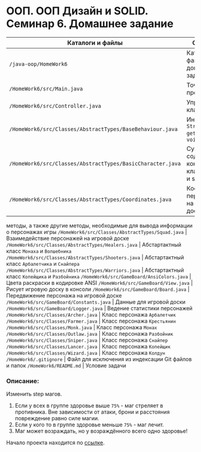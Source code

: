 # ООП. ООП Дизайн и SOLID. Семинар 6. Домашнее задание

Каталоги и файлы                                           | Описание
-----------------------------------------------------------|-----------------------------------------------------
`/java-oop/HomeWork6`                                      | Каталог файлов домашнего задания
`/HomeWork6/src/Main.java`                                 | Точка входа в программу
`/HomeWork6/src/Controller.java`                           | Управляющий класс
`/HomeWork6/src/Classes/AbstractTypes/BaseBehaviour.java`  | Интерфейс `String getInfo()` и `void step()`
`/HomeWork6/src/Classes/AbstractTypes/BasicCharacter.java` | Суперкласс, содержащий конструктор класса, get() и set()
`/HomeWork6/src/Classes/AbstractTypes/Coordinates.java`    | Координаты персонажей на игровой доске
 методы, а также другие методы, необходимые для вывода информации о персонажах игры
`/HomeWork6/src/Classes/AbstractTypes/Squad.java`          | Взаимедействие персонажей на игровой доске
`/HomeWork6/src/Classes/AbstractTypes/Healers.java`        | Абстартактный класс `Монаха` и `Волшебника`
`/HomeWork6/src/Classes/AbstractTypes/Shooters.java`       | Абстартактный класс `Арбалетчика` и `Снайпера`
`/HomeWork6/src/Classes/AbstractTypes/Warriors.java`       | Абстартактный класс `Копейщика` и `Разбойника`
`/HomeWork6/src/GameBoard/AnsiColors.java`                 | Цвета раскраски в кодировке ANSI
`/HomeWork6/src/GameBoard/View.java`                       | Рисует игровую доску в консоли
`/HomeWork6/src/GameBoard/Board.java`                      | Передвижение персонажа на игровой доске
`/HomeWork6/src/GameBoard/Constants.java`                  | Данные для игровой доски
`/HomeWork6/src/GameBoard/Logger.java`                     | Ведение статистики персонажей
`/HomeWork6/src/Classes/Archer.java`                       | Класс персонажа `Арбалетчик`
`/HomeWork6/src/Classes/Farmer.java`                       | Класс персонажа `Крестьянин`
`/HomeWork6/src/Classes/Monk.java`                         | Класс персонажа `Монах`
`/HomeWork6/src/Classes/Outlaw.java`                       | Класс персонажа `Разбойник`
`/HomeWork6/src/Classes/Sniper.java`                       | Класс персонажа `Снайпер`
`/HomeWork6/src/Classes/Lancer.java`                       | Класс персонажа `Копейщик`
`/HomeWork6/src/Classes/Wizard.java`                       | Класс персонажа `Колдун`
`/HomeWork6/.gitignore`                                    | Файл для исключения из индексации Git файлов и папок
`/HomeWork6/README.md`                                     | Условие задачи

### Описание:

Изменить step магов.
1. Если у всех в группе здоровье выше `75%` - маг стреляет в противника. Вне зависимости от атаки, брони и расстояния повреждение равно силе магии.
2. Если у кого то в группе здоровье меньше `75%` - маг лечит.
3. Маг может возраждать, но у возраждённого всего одно здоровье!

Начало проекта находится по [ссылке](https://github.com/dfedoroff/java/tree/main/java-oop/HomeWork1).

